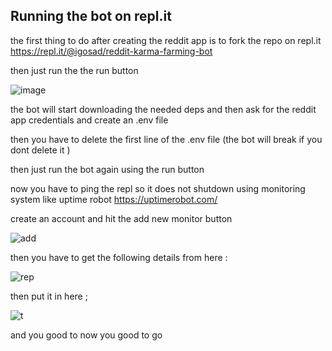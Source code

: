 ## Running the bot on repl.it

the first thing to do after creating the reddit app is to fork the repo on repl.it https://repl.it/@igosad/reddit-karma-farming-bot

then just run the the run button 

![image](https://user-images.githubusercontent.com/65003317/107768101-37fe3400-6d36-11eb-812a-42df195f6be0.png)

the bot will start downloading the needed deps and then ask for the reddit app credentials and create an .env file 


then you have to delete the first line of the .env file (the bot will break if you dont delete it )

then just run the bot again using the run button 

now you have to ping the repl so it does not shutdown using monitoring system like uptime robot https://uptimerobot.com/

create an account and hit the add new monitor button 

![add](https://user-images.githubusercontent.com/65003317/107768829-5b75ae80-6d37-11eb-9034-30b064dfb0da.png)

then you have to get  the following details from here :

![rep](https://user-images.githubusercontent.com/65003317/107802441-9d1b4f00-6d61-11eb-8822-ae10f901ac0a.png)

then put it in here ;

![t](https://user-images.githubusercontent.com/65003317/107769236-fcfd0000-6d37-11eb-96a6-bae7bdf0ec35.png)

and you good to now you good to go 
